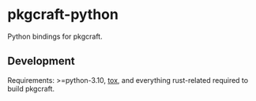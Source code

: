 # pkgcraft-python

Python bindings for pkgcraft.

## Development

Requirements: >=python-3.10, [tox](https://pypi.org/project/tox/), and
everything rust-related required to build pkgcraft.
